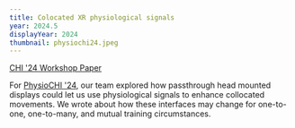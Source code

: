 ```yaml
---
title: Colocated XR physiological signals
year: 2024.5
displayYear: 2024
thumbnail: physiochi24.jpeg
---
```

<div class="links">
    <a class="button" href="https://drive.google.com/file/d/1r-QDuNwG9wTHMV-CsnvWw8qzSnfImqq8/view?usp=sharing">CHI '24 Workshop Paper</a>
</div>

For [PhysioCHI '24](https://www.hcilab.org/physiochi24/cfp/), our team explored how passthrough head mounted displays could let us use physiological signals to enhance collocated movements. We wrote about how these interfaces may change for one-to-one, one-to-many, and mutual training circumstances.
<!-- more  -->